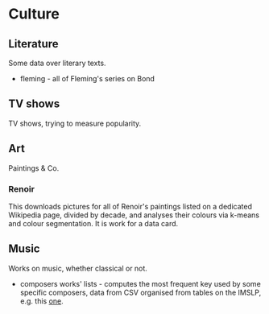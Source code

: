 # Culture

## Literature
Some data over literary texts.

* fleming - all of Fleming's series on Bond

## TV shows

TV shows, trying to measure popularity.

## Art

Paintings & Co.

### Renoir

This downloads pictures for all of Renoir's paintings listed on a dedicated Wikipedia page, divided by decade, and analyses their colours via k-means and colour segmentation. It is work for a data card.

## Music

Works on music, whether classical or not.

* composers works' lists - computes the most frequent key used by some specific composers, data from CSV organised from tables on the IMSLP, e.g. this [one](https://imslp.org/wiki/List_of_works_by_Carl_Philipp_Emanuel_Bach).
